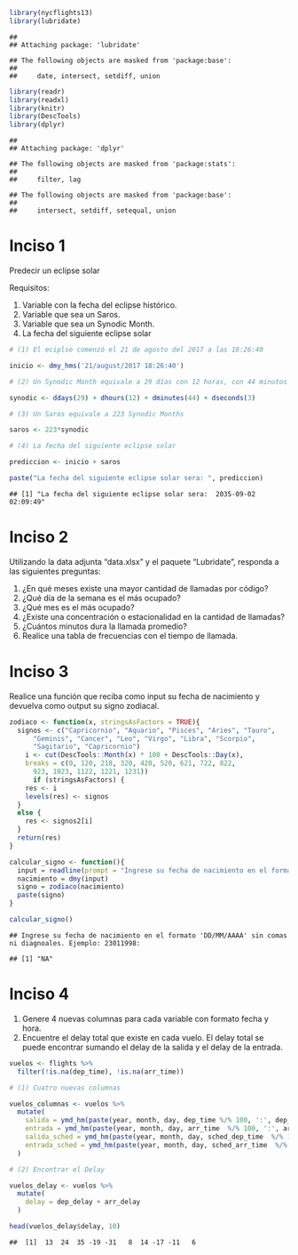 ``` r
library(nycflights13)
library(lubridate)
```

    ## 
    ## Attaching package: 'lubridate'

    ## The following objects are masked from 'package:base':
    ## 
    ##     date, intersect, setdiff, union

``` r
library(readr)
library(readxl)
library(knitr)
library(DescTools)
library(dplyr)
```

    ## 
    ## Attaching package: 'dplyr'

    ## The following objects are masked from 'package:stats':
    ## 
    ##     filter, lag

    ## The following objects are masked from 'package:base':
    ## 
    ##     intersect, setdiff, setequal, union

Inciso 1
========

Predecir un eclipse solar

Requisitos:

1.  Variable con la fecha del eclipse histórico.
2.  Variable que sea un Saros.
3.  Variable que sea un Synodic Month.
4.  La fecha del siguiente eclipse solar

``` r
# (1) El eciplse comenzó el 21 de agosto del 2017 a las 18:26:40

inicio <- dmy_hms('21/august/2017 18:26:40')

# (2) Un Synodic Month equivale a 29 días con 12 horas, con 44 minutos y 3 segundos

synodic <- ddays(29) + dhours(12) + dminutes(44) + dseconds(3)

# (3) Un Saros equivale a 223 Synodic Months

saros <- 223*synodic

# (4) La fecha del siguiente eclipse solar

prediccion <- inicio + saros

paste("La fecha del siguiente eclipse solar sera: ", prediccion)
```

    ## [1] "La fecha del siguiente eclipse solar sera:  2035-09-02 02:09:49"

Inciso 2
========

Utilizando la data adjunta “data.xlsx” y el paquete “Lubridate”,
responda a las siguientes preguntas:

1.  ¿En qué meses existe una mayor cantidad de llamadas por código?
2.  ¿Qué día de la semana es el más ocupado?
3.  ¿Qué mes es el más ocupado?
4.  ¿Existe una concentración o estacionalidad en la cantidad de
    llamadas?
5.  ¿Cuántos minutos dura la llamada promedio?
6.  Realice una tabla de frecuencias con el tiempo de llamada.

Inciso 3
========

Realice una función que reciba como input su fecha de nacimiento y
devuelva como output su signo zodiacal.

``` r
zodiaco <- function(x, stringsAsFactors = TRUE){
  signos <- c("Capricornio", "Aquario", "Pisces", "Aries", "Tauro", 
      "Geminis", "Cancer", "Leo", "Virgo", "Libra", "Scorpio", 
      "Sagitario", "Capricornio")
    i <- cut(DescTools::Month(x) * 100 + DescTools::Day(x), 
    breaks = c(0, 120, 218, 320, 420, 520, 621, 722, 822, 
      923, 1023, 1122, 1221, 1231))
      if (stringsAsFactors) {
    res <- i
    levels(res) <- signos
  }
  else {
    res <- signos2[i]
  }
  return(res)
}

calcular_signo <- function(){
  input = readline(prompt = "Ingrese su fecha de nacimiento en el formato 'DD/MM/AAAA' sin comas ni diagnoales. Ejemplo: 23011998: ")
  nacimiento = dmy(input)
  signo = zodiaco(nacimiento)
  paste(signo)
}
```

``` r
calcular_signo()
```

    ## Ingrese su fecha de nacimiento en el formato 'DD/MM/AAAA' sin comas ni diagnoales. Ejemplo: 23011998:

    ## [1] "NA"

Inciso 4
========

1.  Genere 4 nuevas columnas para cada variable con formato fecha y
    hora.
2.  Encuentre el delay total que existe en cada vuelo. El delay total se
    puede encontrar sumando el delay de la salida y el delay de la
    entrada.

``` r
vuelos <- flights %>% 
  filter(!is.na(dep_time), !is.na(arr_time))

# (1) Cuatro nuevas columnas

vuelos_columnas <- vuelos %>% 
  mutate(
    salida = ymd_hm(paste(year, month, day, dep_time %/% 100, ':', dep_time %% 100)),
    entrada = ymd_hm(paste(year, month, day, arr_time  %/% 100, ':', arr_time  %% 100)),
    salida_sched = ymd_hm(paste(year, month, day, sched_dep_time  %/% 100, ':', sched_dep_time  %% 100)),
    entrada_sched = ymd_hm(paste(year, month, day, sched_arr_time  %/% 100, ':', sched_arr_time  %% 100)),
  )

# (2) Encontrar el Delay

vuelos_delay <- vuelos %>% 
  mutate(
    delay = dep_delay + arr_delay
  )

head(vuelos_delay$delay, 10)
```

    ##  [1]  13  24  35 -19 -31   8  14 -17 -11   6
